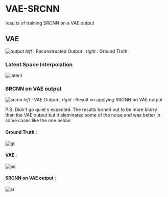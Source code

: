 # VAE-SRCNN
results of training SRCNN on a VAE output

## VAE 

![output](https://github.com/l3th4l/VAE-SRCNN/blob/master/gifs/ezgif-2-48c8fa9858c5.gif)
*left* : Reconstructed Output , *right* : Ground Truth

### Latent Space Interpolation 
![latent](https://github.com/l3th4l/VAE-SRCNN/blob/master/gifs/ezgif.com-gif-maker_r.gif)

### SRCNN on VAE output 
![srcnn](https://github.com/l3th4l/VAE-SRCNN/blob/master/gifs/ezgif-2-f32a39f57016.gif) 
*left* : VAE Output , *right* : Result on applying SRCNN on VAE output 

P.S. Didn't go quiet s expected. The results turned out to be more blurry than the VAE output but it eleminated some of the 
noise and was better in some cases like the one below:

#### Ground Truth :
![gt](https://media.discordapp.net/attachments/542340298408198145/647754592964182028/wH3GV2UoqFxowAAAABJRU5ErkJggg.png?width=229&height=227)
#### VAE :
![ae](https://media.discordapp.net/attachments/542340298408198145/647754549137899532/BlAH8G355p4Y9MvciIrYQkbkXEbGFiDdRMQWIt74ERFbiHjjR0RsIeKNHxGxhYg3fkTEFiLeBERW4h440dEbCHD2gOTtFKULD0AA.png?width=229&height=227)
#### SRCNN on VAE output :
![sr](https://media.discordapp.net/attachments/542340298408198145/647754566938394672/KcGu7KbeC7MAAAAASUVORK5CYII.png?width=229&height=227)
